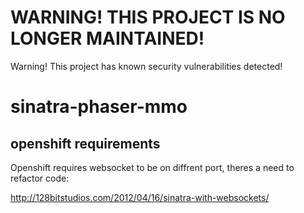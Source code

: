 # WARNING! THIS PROJECT IS NO LONGER MAINTAINED!
Warning! This project has known security vulnerabilities detected!

# sinatra-phaser-mmo
## openshift requirements

Openshift requires websocket to be on diffrent port, theres a need to refactor code:

http://128bitstudios.com/2012/04/16/sinatra-with-websockets/
